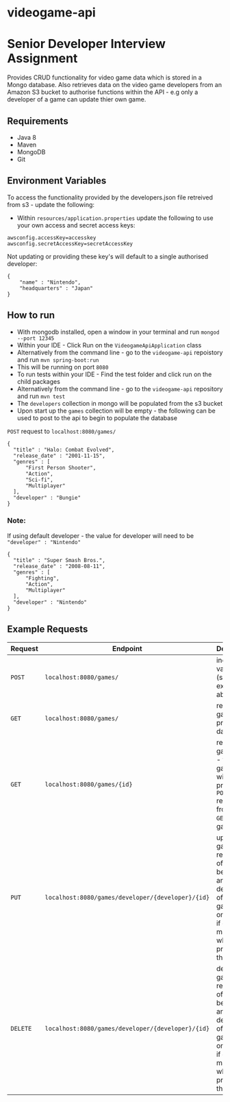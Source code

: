 # videogame-api
# Senior Developer Interview Assignment

Provides CRUD functionality for video game data which is stored in a Mongo database. Also retrieves data on the video game developers from an Amazon S3 bucket to authorise functions within the API - e.g only a developer of a game can update thier own game.

## Requirements
- Java 8
- Maven
- MongoDB
- Git

## Environment Variables
To access the functionality provided by the developers.json file retreived from s3 - update the following:

- Within `resources/application.properties` update the following to use your own access and secret access keys:
```
awsconfig.accessKey=accesskey
awsconfig.secretAccessKey=secretAccessKey
```
Not updating or providing these key's will default to a single authorised developer:

```
{
    "name" : "Nintendo",
    "headquarters" : "Japan"
}
```

## How to run
- With mongodb installed, open a window in your terminal and run `mongod --port 12345`
- Within your IDE - Click Run on the `VideogameApiApplication` class
- Alternatively from the command line - go to the `videogame-api` repoistory and run `mvn spring-boot:run`
- This will be running on port `8080`
- To run tests within your IDE - Find the test folder and click run on the child packages
- Alternatively from the command line - go to the `videogame-api` repository and run `mvn test`
- The `developers` collection in mongo will be populated from the s3 bucket
- Upon start up the `games` collection will be empty - the following can be used to post to the api to begin to populate the database

`POST` request to `localhost:8080/games/`

```
{
  "title" : "Halo: Combat Evolved",
  "release_date" : "2001-11-15",
  "genres" : [
      "First Person Shooter",
      "Action",
      "Sci-fi",
      "Multiplayer"
  ],
  "developer" : "Bungie"
}
```
### Note: 
If using default developer - the value for developer will need to be `"developer" : "Nintendo"`

```
{
  "title" : "Super Smash Bros.",
  "release_date" : "2008-08-11",
  "genres" : [
      "Fighting",
      "Action",
      "Multiplayer"
  ],
  "developer" : "Nintendo"
}
```

## Example Requests

| Request | Endpoint | Description |
| ------- | -------- | ----------- |
|`POST`   | `localhost:8080/games/` | including a valid body (see example above) |
|`GET`    | `localhost:8080/games/` | return all games present in database |
|`GET`    | `localhost:8080/games/{id}`| return game by id - the games ID will be present in a `POST` response or from the `GET` for all games |
|`PUT`| `localhost:8080/games/developer/{developer}/{id}` | update a game - requires id of game to be updated and developer of the game(can only update if developer matches what is present in the game) |
|`DELETE` | `localhost:8080/games/developer/{developer}/{id}` | delete a game - requires id of game to be deleted and developer of the game(can only delete if developer matches what is present in the game) |
